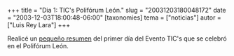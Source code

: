 +++
title = "Dia 1: TIC's  Polifórum León."
slug = "20031203180048172"
date = "2003-12-03T18:00:48-06:00"
[taxonomies]
tema = ["noticias"]
autor = ["Luis Rey Lara"]
+++

Realicé un [pequeño
resumen](http://luisrey.red-libre.org/staticpages/index.php?page=20031203190440779)
del primer día del Evento TIC's que se celebró en el Polifórum León.
